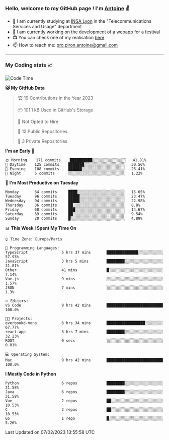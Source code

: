 ### Hello, welcome to my GitHub page ! I'm [Antoine](https://github.com/AntoinePiron) ✌️

- 🌱 I am currently studying at [INSA Lyon](https://www.insa-lyon.fr) in the "Telecommunications Services and Usage" department
- 🔭 I am currently working on the development of a [webapp](https://github.com/24HeuresINSA/Overbookd) for a festival
- 📺 You can check one of my realisation [here](https://astustc.fr)
- 📫 How to reach me: [pro.piron.antoine@gmail.com](mailto:pro.piron.antoine@gmail.com)

---

### My Coding stats 📈
<!--START_SECTION:waka-->
![Code Time](http://img.shields.io/badge/Code%20Time-18%20hrs%2026%20mins-blue)

**🐱 My GitHub Data** 

> 🏆 19 Contributions in the Year 2023
 > 
> 📦 101.1 kB Used in GitHub's Storage 
 > 
> 🚫 Not Opted to Hire
 > 
> 📜 12 Public Repositories 
 > 
> 🔑 3 Private Repositories  
 > 
**I'm an Early 🐤** 

```text
🌞 Morning    171 commits    ██████████░░░░░░░░░░░░░░░   41.81% 
🌆 Daytime    125 commits    ███████░░░░░░░░░░░░░░░░░░   30.56% 
🌃 Evening    108 commits    ██████░░░░░░░░░░░░░░░░░░░   26.41% 
🌙 Night      5 commits      ░░░░░░░░░░░░░░░░░░░░░░░░░   1.22%

```
📅 **I'm Most Productive on Tuesday** 

```text
Monday       64 commits     ████░░░░░░░░░░░░░░░░░░░░░   15.65% 
Tuesday      96 commits     █████░░░░░░░░░░░░░░░░░░░░   23.47% 
Wednesday    94 commits     █████░░░░░░░░░░░░░░░░░░░░   22.98% 
Thursday     36 commits     ██░░░░░░░░░░░░░░░░░░░░░░░   8.8% 
Friday       60 commits     ███░░░░░░░░░░░░░░░░░░░░░░   14.67% 
Saturday     39 commits     ██░░░░░░░░░░░░░░░░░░░░░░░   9.54% 
Sunday       20 commits     █░░░░░░░░░░░░░░░░░░░░░░░░   4.89%

```


📊 **This Week I Spent My Time On** 

```text
⌚︎ Time Zone: Europe/Paris

💬 Programming Languages: 
TypeScript               5 hrs 37 mins       ██████████████░░░░░░░░░░░   57.93% 
JavaScript               3 hrs 5 mins        ████████░░░░░░░░░░░░░░░░░   31.81% 
Other                    41 mins             █░░░░░░░░░░░░░░░░░░░░░░░░   7.14% 
Vue.js                   9 mins              ░░░░░░░░░░░░░░░░░░░░░░░░░   1.57% 
JSON                     7 mins              ░░░░░░░░░░░░░░░░░░░░░░░░░   1.3%

🔥 Editors: 
VS Code                  9 hrs 42 mins       █████████████████████████   100.0%

🐱‍💻 Projects: 
overbookd-mono           6 hrs 34 mins       █████████████████░░░░░░░░   67.77% 
react-app                3 hrs 7 mins        ████████░░░░░░░░░░░░░░░░░   32.23% 
ROOT                     0 secs              ░░░░░░░░░░░░░░░░░░░░░░░░░   0.01%

💻 Operating System: 
Mac                      9 hrs 42 mins       █████████████████████████   100.0%

```

**I Mostly Code in Python** 

```text
Python                   6 repos             ████████░░░░░░░░░░░░░░░░░   31.58% 
Java                     6 repos             ████████░░░░░░░░░░░░░░░░░   31.58% 
Vue                      2 repos             ██░░░░░░░░░░░░░░░░░░░░░░░   10.53% 
C                        2 repos             ██░░░░░░░░░░░░░░░░░░░░░░░   10.53% 
Go                       1 repo              █░░░░░░░░░░░░░░░░░░░░░░░░   5.26%

```



 Last Updated on 07/02/2023 13:55:58 UTC
<!--END_SECTION:waka-->
